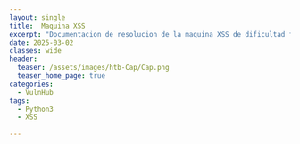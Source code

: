 ```yaml
---
layout: single
title:  Maquina XSS
excerpt: "Documentacion de resolucion de la maquina XSS de dificultad facil de HTB"
date: 2025-03-02
classes: wide
header:
  teaser: /assets/images/htb-Cap/Cap.png
  teaser_home_page: true 
categories:
  - VulnHub
tags:
  - Python3
  - XSS
  
---
```

 